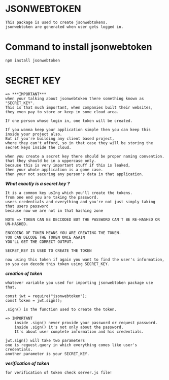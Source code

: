 # JSONWEBTOKEN

    This package is used to create jsonwebtokens.
    jsonwebtoken are generated when user gets logged in.

# Command to install jsonwebtoken

    npm install jsonwebtoken

# SECRET KEY 

    => ***IMPORTANT***
    when your talking about jsonwebtoken there something known as "SECRET_KEY".
    This is that much important, when companies built their websites,
    they even pay to store or keep in some cloud area.

    If one person whose login in, one token will be created.

    If you wanna keep your application simple then you can keep this inside your project also.
    But if you're building any client based project,
    where they can't afford, so in that case they will be storing the secret keys inside the cloud.

    when you create a secret key there should be proper naming convention.
    that they should be in a uppercase only.
    because this is very important stuff if this is leaked,
    then your whole application is a gone case.
    then your not securing any person's data in that application.

***What exactly is a secret key ?***

    It is a common key usIng which you'll create the tokens.
    from one end you are taking the password.
    users credentials and everything and you're not just simply taking that users password
    because now we are not in that hashing zone

    NOTE => TOKEN CAN BE DECCODED BUT THE PASSWORD CAN'T BE RE-HASHED OR UN-HASHED.

    ENCODING OF TOKEN MEANS YOU ARE CREATING THE TOKEN.
    YOU CAN DECODE THE TOKEN ONCE AGAIN
    YOU'LL GET THE CORRECT OUTPUT.

    SECRET_KEY IS USED TO CREATE THE TOKEN

    now using this token if again you want to find the user's information,
    so you can decode this token using SECRET_KEY.

***creation of token***

    whatever variable you used for importing jsonwebtoken package use that.

    const jwt = require("jsonwebtoken");
    const token = jwt.sign();

    .sign() is the function used to create the token.

    => IMPORTANT
        inside .sign() never provide your password or request password.
        inside .sign() it's not only about the password,
        It's about user complete imformation and his credentials.

    jwt.sign() will take two parameters
    one is request.query in which everything comes like user's credentials.
    another parameter is your SECRET_KEY.

***verification of token***

    for verification of token check server.js file! 